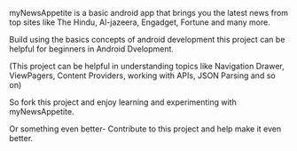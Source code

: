 myNewsAppetite is a basic android app that brings you the latest news from top sites like The Hindu, Al-jazeera, Engadget, Fortune and many more.

Build using the basics concepts of android development this project can be helpful for beginners in Android Dvelopment.

(This project can be helpful in understanding topics like Navigation Drawer, ViewPagers, Content Providers, working with APIs, JSON Parsing and so on)

So fork this project and enjoy learning and experimenting with myNewsAppetite.

Or something even better- Contribute to this project and help make it even better.
